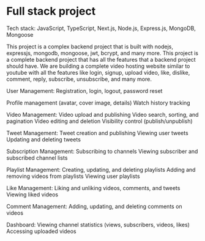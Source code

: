 # Full stack project

Tech stack: JavaScript, TypeScript, Next.js, Node.js, Express.js, MongoDB, Mongoose

This project is a complex backend project that is built with nodejs, expressjs, mongodb, mongoose, jwt, bcrypt, and many more. This project is a complete backend project that has all the features that a backend project should have. We are building a complete video hosting website similar to youtube with all the features like login, signup, upload video, like, dislike, comment, reply, subscribe, unsubscribe, and many more.

User Management:
Registration, login, logout, password reset

Profile management (avatar, cover image, details)
Watch history tracking

Video Management:
Video upload and publishing
Video search, sorting, and pagination
Video editing and deletion
Visibility control (publish/unpublish)

Tweet Management:
Tweet creation and publishing
Viewing user tweets
Updating and deleting tweets

Subscription Management:
Subscribing to channels
Viewing subscriber and subscribed channel lists

Playlist Management:
Creating, updating, and deleting playlists
Adding and removing videos from playlists
Viewing user playlists

Like Management:
Liking and unliking videos, comments, and tweets
Viewing liked videos

Comment Management:
Adding, updating, and deleting comments on videos

Dashboard:
Viewing channel statistics (views, subscribers, videos, likes)
Accessing uploaded videos

